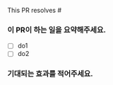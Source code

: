 This PR resolves # <!-- Github issue # here -->

### 이 PR이 하는 일을 요약해주세요.
* [ ] do1
* [ ] do2

### 기대되는 효과를 적어주세요.


<!-- **Reviewers 확인해주세요** -->
<!-- **Assignees 확인해주세요** -->
<!-- **Labels 확인해주세요** -->
<!-- **Projects 확인해주세요** -->
<!-- **Milestone 확인해주세요** -->